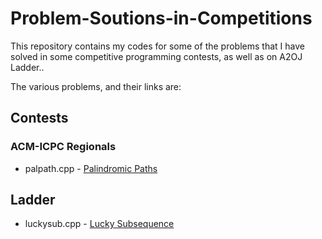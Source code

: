 # Problem-Soutions-in-Competitions
This repository contains my codes for some of the problems that I have solved in some competitive programming contests, as well as on A2OJ Ladder..

The various problems, and their links are:
## Contests
### ACM-ICPC Regionals
* palpath.cpp - [Palindromic Paths](https://www.codechef.com/problems/PALPATH)

## Ladder
* luckysub.cpp - [Lucky Subsequence](http://codeforces.com/problemset/problem/145/C)
